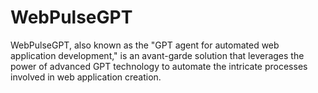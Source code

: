 # WebPulseGPT
WebPulseGPT, also known as the "GPT agent for automated web application development," is an avant-garde solution that leverages the power of advanced GPT technology to automate the intricate processes involved in web application creation.

